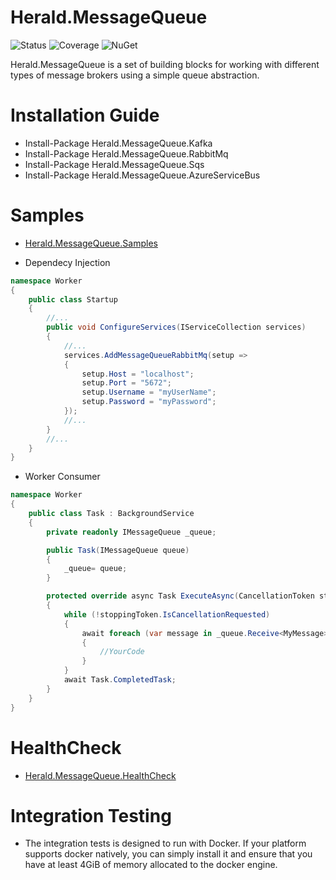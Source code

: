 # Herald.MessageQueue

![Status](https://github.com/tcfialho/Herald.MessageQueue/workflows/Herald.MessageQueue/badge.svg) ![Coverage](https://codecov.io/gh/tcfialho/Herald.MessageQueue/branch/master/graph/badge.svg) ![NuGet](https://buildstats.info/nuget/Herald.MessageQueue)

Herald.MessageQueue is a set of building blocks for working with different types of message brokers using a simple queue abstraction.

# Installation Guide
- Install-Package Herald.MessageQueue.Kafka
- Install-Package Herald.MessageQueue.RabbitMq
- Install-Package Herald.MessageQueue.Sqs
- Install-Package Herald.MessageQueue.AzureServiceBus

# Samples
- [Herald.MessageQueue.Samples](https://github.com/tcfialho/Herald.MessageQueue.Samples)

- Dependecy Injection
```C#
namespace Worker
{
    public class Startup
    {
        //...
        public void ConfigureServices(IServiceCollection services)
        {
            //...
            services.AddMessageQueueRabbitMq(setup =>
            {
                setup.Host = "localhost";
                setup.Port = "5672";
                setup.Username = "myUserName";
                setup.Password = "myPassword";
            });
            //...
        }
        //...
    }
}
```

- Worker Consumer
```C#
namespace Worker
{
    public class Task : BackgroundService
    {
        private readonly IMessageQueue _queue;

        public Task(IMessageQueue queue)
        {
            _queue= queue;
        }

        protected override async Task ExecuteAsync(CancellationToken stoppingToken)
        {
            while (!stoppingToken.IsCancellationRequested)
            {
                await foreach (var message in _queue.Receive<MyMessage>(stoppingToken))
                {
                    //YourCode
                }
            }
            await Task.CompletedTask;
        }
    }
}
```

# HealthCheck
- [Herald.MessageQueue.HealthCheck](https://github.com/tcfialho/Herald.MessageQueue.HealthCheck)

# Integration Testing
- The integration tests is designed to run with Docker. If your platform supports docker natively, you can simply install it and ensure that you have at least 4GiB of memory allocated to the docker engine.

